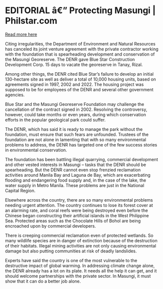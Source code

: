# EDITORIAL â€” Protecting Masungi | Philstar.com

[Read more here](https://www.philstar.com/opinion/2025/03/10/2427137/editorial-protecting-masungi)

Citing irregularities, the Department of Environment and Natural Resources has canceled its joint venture agreement with the private contractor working with the foundation that is spearheading development and conservation of the Masungi Georeserve. The DENR gave Blue Star Construction Development Corp. 15 days to vacate the georeserve in Tanay, Rizal.

Among other things, the DENR cited Blue Star’s failure to develop an initial 130-hectare site as well as deliver a total of 10,000 housing units, based on agreements signed in 1997, 2002 and 2022. The housing project was supposed to be for employees of the DENR and several other government agencies.

Blue Star and the Masungi Georeserve Foundation may challenge the cancellation of the contract signed in 2002. Resolving the controversy, however, could take months or even years, during which conservation efforts in the popular geological park could suffer.

The DENR, which has said it is ready to manage the park without the foundation, must ensure that such fears are unfounded. Trustees of the foundation are not alone in lamenting that with so many environmental problems to address, the DENR has targeted one of the few success stories in environmental conservation.

The foundation has been battling illegal quarrying, commercial development and other vested interests in Masungi – tasks that the DENR should be spearheading. But the DENR cannot even stop frenzied reclamation activities around Manila Bay and Laguna de Bay, which are exacerbating flooding and endangering food supply and, in the case of the lake, the water supply in Metro Manila. These problems are just in the National Capital Region.

Elsewhere across the country, there are so many environmental problems needing urgent attention. The country continues to lose its forest cover at an alarming rate, and coral reefs were being destroyed even before the Chinese began constructing their artificial islands in the West Philippine Sea. Protected areas such as the Chocolate Hills of Bohol are being encroached upon by commercial developers.

There is creeping commercial reclamation even of protected wetlands. So many wildlife species are in danger of extinction because of the destruction of their habitats. Illegal mining activities are not only causing environmental damage but also putting communities at risk of deadly landslides.

Experts have said the country is one of the most vulnerable to the destructive impact of global warming. In addressing climate change alone, the DENR already has a lot on its plate. It needs all the help it can get, and it should welcome partnerships with the private sector. In Masungi, it must show that it can do a better job alone.